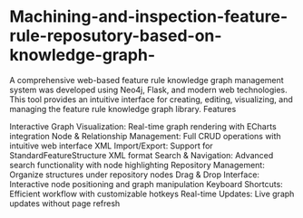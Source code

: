# Machining-and-inspection-feature-rule-reposutory-based-on-knowledge-graph-
A comprehensive web-based feature rule knowledge graph management system was developed using Neo4j, Flask, and modern web technologies. This tool provides an intuitive interface for creating, editing, visualizing, and managing the feature rule knowledge graph library.
Features

Interactive Graph Visualization: Real-time graph rendering with ECharts integration
Node & Relationship Management: Full CRUD operations with intuitive web interface
XML Import/Export: Support for StandardFeatureStructure XML format
Search & Navigation: Advanced search functionality with node highlighting
Repository Management: Organize structures under repository nodes
Drag & Drop Interface: Interactive node positioning and graph manipulation
Keyboard Shortcuts: Efficient workflow with customizable hotkeys
Real-time Updates: Live graph updates without page refresh

